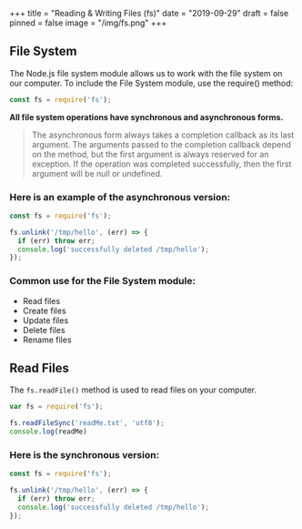+++
title = "Reading & Writing Files (fs)"
date = "2019-09-29"
draft = false
pinned = false
image = "/img/fs.png"
+++
## File System
The Node.js file system module allows us to work with the file system on our computer.
To include the File System module, use the require() method:
``` javascript
const fs = require('fs');
```
**All file system operations have synchronous and asynchronous forms.**    
> The asynchronous form always takes a completion callback as  its last argument. The arguments passed to the completion callback depend on the method, but the first argument is always reserved for an exception. If the operation was completed successfully, then the first argument will be null or undefined.
### Here is an example of the asynchronous version:
``` javascript
const fs = require('fs');

fs.unlink('/tmp/hello', (err) => {
  if (err) throw err;
  console.log('successfully deleted /tmp/hello');
});
```

### Common use for the File System module:

* Read files
* Create files
* Update files
* Delete files
* Rename files
## Read Files
The `fs.readFile()` method is used to read files on your computer.

```javascript
var fs = require('fs');

fs.readFileSync('readMe.txt', 'utf8');
console.log(readMe)
```
### Here is the synchronous version:
``` javascript
const fs = require('fs');

fs.unlink('/tmp/hello', (err) => {
  if (err) throw err;
  console.log('successfully deleted /tmp/hello');
});
```